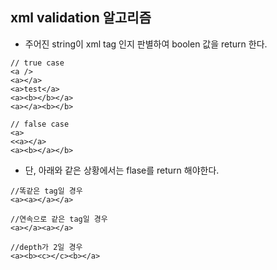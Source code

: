 ## xml validation 알고리즘

* 주어진 string이 xml tag 인지 판별하여 boolen 값을 return 한다.

```
// true case
<a />
<a></a>
<a>test</a>
<a><b></b></a>
<a></a><b></b>
```

```
// false case
<a>
<<a></a>
<a><b></a></b>
```

* 단, 아래와 같은 상황에서는 flase를 return 해야한다.
  
```
//똑같은 tag일 경우
<a><a></a></a>

//연속으로 같은 tag일 경우
<a></a><a></a>

//depth가 2일 경우
<a><b><c></c><b></a>
```

